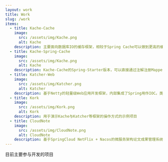 ```yaml
---
layout: work
title: Work
slug: /work
items:
  - title: Kache-Cache
    image:
      src: /assets/img/Kache.png
      alt: Kache
    description: 主要面向数据库IO的缓存框架，相较于Spring Cache可以做到更高的缓存命中率与极低的变动成本。以注解的形式与代码解耦，开箱即用。
  - title: Kache-Spring-Cache
    image:
      src: /assets/img/Kache.png
      alt: Kache
    description: Kache-Cache的Spring-Starter版本，可以直接通过注解注册Mapper代理以及application配置文件的支持。
  - title: Katcher-Web
    image:
      src: /assets/img/Katcher.png
      alt: Katcher
    description: 基于Netty的轻量级Web应用开发框架，内部集成了Spring用作IOC。类似于SpringBoot的SpringMVC通过Netty实现。
  - title: Kork
    image:
      src: /assets/img/Kork.png
      alt: Kork
    description: 用于演示Kache与Katcher等框架的操作方式的示例项目
  - title: CloudNote
    image:
      src: /assets/img/CloudNote.png
      alt: CloudNote
    description: 基于SpringCloud NetFlix + Nacos的微服务架构论文成果管理系统
---
```


目前主要参与开发的项目
<br />
<br />
